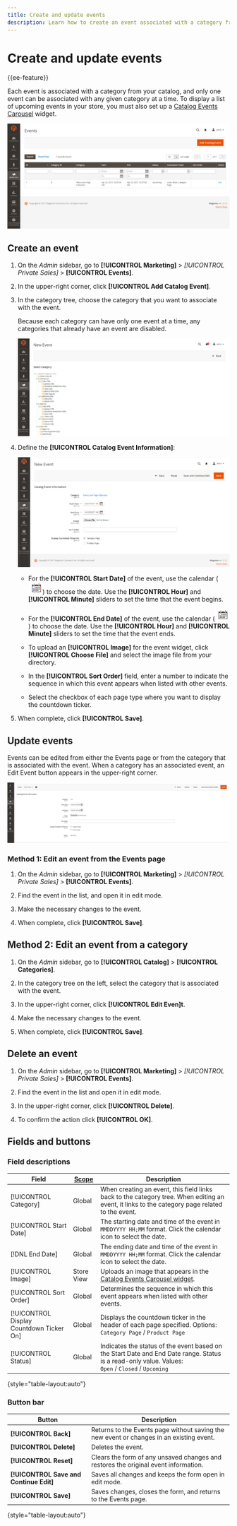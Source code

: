 ```yaml
---
title: Create and update events
description: Learn how to create an event associated with a category from your catalog.
---
```

# Create and update events

{{ee-feature}}

Each event is associated with a category from your catalog, and only one event can be associated with any given category at a time. To display a list of upcoming events in your store, you must also set up a [Catalog Events Carousel](../content-design/widget-event-carousel.md) widget.

![Events list](./assets/category-events.png)<!-- zoom -->

## Create an event

1. On the _Admin_ sidebar, go to **[!UICONTROL Marketing]** > _[!UICONTROL Private Sales]_ > **[!UICONTROL Events]**.

1. In the upper-right corner, click **[!UICONTROL Add Catalog Event]**.

1. In the category tree, choose the category that you want to associate with the event.

   Because each category can have only one event at a time, any categories that already have an event are disabled.

   ![New event - category tree](./assets/catalog-events-category-tree.png)<!-- zoom -->

1. Define the **[!UICONTROL Catalog Event Information]**:

   ![Catalog event information](./assets/catalog-event-information.png)<!-- zoom -->

   - For the **[!UICONTROL Start Date]** of the event, use the calendar (![Calendar icon](../assets/icon-calendar.png)) to choose the date. Use the **[!UICONTROL Hour]** and **[!UICONTROL Minute]** sliders to set the time that the event begins.

   - For the **[!UICONTROL End Date]** of the event, use the calendar (![Calendar icon](../assets/icon-calendar.png)) to choose the date. Use the **[!UICONTROL Hour]** and **[!UICONTROL Minute]** sliders to set the time that the event ends.

   - To upload an **[!UICONTROL Image]** for the event widget, click **[!UICONTROL Choose File]** and select the image file from your directory.

   - In the **[!UICONTROL Sort Order]** field, enter a number to indicate the sequence in which this event appears when listed with other events.

   - Select the checkbox of each page type where you want to display the countdown ticker.

1. When complete, click **[!UICONTROL Save]**.

## Update events

Events can be edited from either the Events page or from the category that is associated with the event. When a category has an associated event, an Edit Event button appears in the upper-right corner.

![Event information](./assets/catalog-event-updating.png)<!-- zoom -->

### Method 1: Edit an event from the Events page

1. On the _Admin_ sidebar, go to **[!UICONTROL Marketing]** > _[!UICONTROL Private Sales]_ > **[!UICONTROL Events]**.

1. Find the event in the list, and open it in edit mode.

1. Make the necessary changes to the event.

1. When complete, click **[!UICONTROL Save]**.

## Method 2: Edit an event from a category

1. On the _Admin_ sidebar, go to **[!UICONTROL Catalog]** > **[!UICONTROL Categories]**.

1. In the category tree on the left, select the category that is associated with the event.

1. In the upper-right corner, click **[!UICONTROL Edit Even]t**.

1. Make the necessary changes to the event.

1. When complete, click **[!UICONTROL Save]**.

## Delete an event

1. On the _Admin_ sidebar, go to **[!UICONTROL Marketing]** > _[!UICONTROL Private Sales]_ > **[!UICONTROL Events]**.

1. Find the event in the list and open it in edit mode.

1. In the upper-right corner, click **[!UICONTROL Delete]**.

1. To confirm the action click **[!UICONTROL OK]**.

## Fields and buttons

### Field descriptions

|Field|[Scope](../getting-started/websites-stores-views.md#scope-settings)|Description|
|--- |--- |--- |
|[!UICONTROL Category]|Global|When creating an event, this field links back to the category tree. When editing an event, it links to the category page related to the event.|
|[!UICONTROL Start Date]|Global|The starting date and time of the event in `MMDDYYYY HH;MM` format. Click the calendar icon to select the date.|
|[!DNL End Date]|Global|The ending date and time of the event in `MMDDYYYY HH;MM` format. Click the calendar icon to select the date.|
|[!UICONTROL Image]|Store View|Uploads an image that appears in the [Catalog Events Carousel widget](../content-design/widget-event-carousel.md).|
|[!UICONTROL Sort Order]|Global|Determines the sequence in which this event appears when listed with other events.|
|[!UICONTROL Display Countdown Ticker On]|Global|Displays the countdown ticker in the header of each page specified. Options: `Category Page` / `Product Page`|
|[!UICONTROL Status]|Global|Indicates the status of the event based on the Start Date and End Date range. Status is a read-only value. Values: `Open` / `Closed` / `Upcoming`|

{style="table-layout:auto"}

### Button bar

|Button|Description|
|--- |--- |
|**[!UICONTROL Back]**|Returns to the Events page without saving the new event or changes in an existing event.|
|**[!UICONTROL Delete]**|Deletes the event.|
|**[!UICONTROL Reset]**|Clears the form of any unsaved changes and restores the original event information.|
|**[!UICONTROL Save and Continue Edit]**|Saves all changes and keeps the form open in edit mode.|
|**[!UICONTROL Save]**|Saves changes, closes the form, and returns to the Events page.|

{style="table-layout:auto"}
